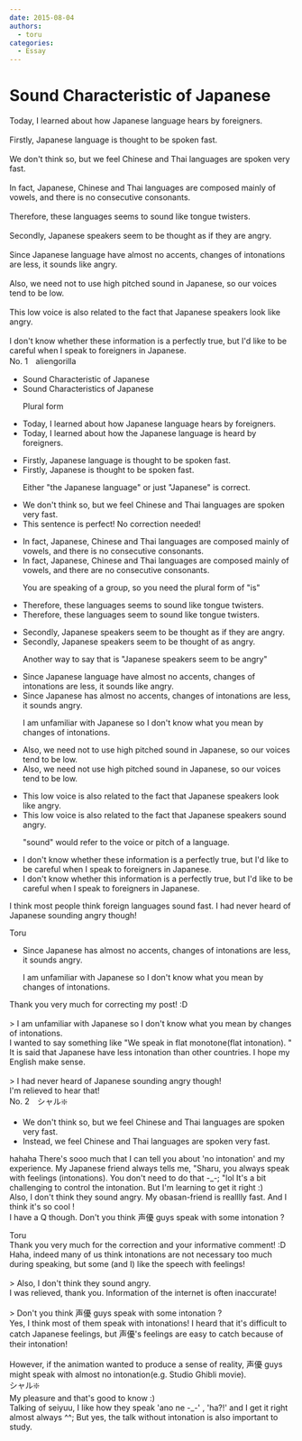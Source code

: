 ```yaml
---
date: 2015-08-04
authors:
  - toru
categories:
  - Essay
---
```


<h1 id="subject_show">Sound Characteristic of Japanese</h1>
<div class="date" hidden>Aug 4, 2015 13:20</div>
<div id="post"><div id="body_show_ori">
Today, I learned about how Japanese language hears by foreigners.<br/><br/>Firstly, Japanese language is thought to be spoken fast.<br/><br/>We don't think so, but we feel Chinese and Thai languages are spoken very fast.<br/><br/>In fact, Japanese, Chinese and Thai languages are composed mainly of vowels, and there is no consecutive consonants.<br/><br/>Therefore, these languages seems to sound like tongue twisters.<br/><br/>Secondly, Japanese speakers seem to be thought as if they are angry.<br/><br/>Since Japanese language have almost no accents, changes of intonations are less, it sounds like angry.<br/><br/>Also, we need not to use high pitched sound in Japanese, so our voices tend to be low.<br/><br/>This low voice is also related to the fact that Japanese speakers look like angry.<br/><br/>I don't know whether these information is a perfectly true, but I'd like to be careful when I speak to foreigners in Japanese.
</div></div>

<!-- more -->

<div id="block"><div class="first_name"> No. 1　<span class="just_name">aliengorilla</span></div><div id="block2">
<ul class="correction_field">
<li class="incorrect">Sound Characteristic of Japanese</li>
<li class="corrected correct">
Sound <span class="f_red">Characteristics </span>of Japanese
<p class="correction_comment">Plural form</p>
</li>
</ul>
<ul class="correction_field">
<li class="incorrect">Today, I learned about how Japanese language hears by foreigners.</li>
<li class="corrected correct">
Today, I learned about how <span class="f_red">the </span>Japanese language <span class="f_red">is heard </span>by foreigners.
</li>
</ul>
<ul class="correction_field">
<li class="incorrect">Firstly, Japanese language is thought to be spoken fast.</li>
<li class="corrected correct">
Firstly, Japanese is thought to be spoken fast.
<p class="correction_comment">Either "the Japanese language" or just "Japanese" is correct.</p>
</li>
</ul>
<ul class="correction_field">
<li class="incorrect">We don't think so, but we feel Chinese and Thai languages are spoken very fast.</li>
<li class="corrected perfect">This sentence is perfect! No correction needed!</li>
</ul>
<ul class="correction_field">
<li class="incorrect">In fact, Japanese, Chinese and Thai languages are composed mainly of vowels, and there is no consecutive consonants.</li>
<li class="corrected correct">
In fact, Japanese, Chinese and Thai languages are composed mainly of vowels, and there <span class="f_red">are </span>no consecutive consonants.
<p class="correction_comment">You are speaking of a group, so you need the plural form of "is"</p>
</li>
</ul>
<ul class="correction_field">
<li class="incorrect">Therefore, these languages seems to sound like tongue twisters.</li>
<li class="corrected correct">
Therefore, these languages <span class="f_red">seem </span>to sound like tongue twisters.
</li>
</ul>
<ul class="correction_field">
<li class="incorrect">Secondly, Japanese speakers seem to be thought as if they are angry.</li>
<li class="corrected correct">
Secondly, Japanese speakers seem to be thought <span class="f_red">of as</span> angry.
<p class="correction_comment">Another way to say that is "Japanese speakers seem to be angry"</p>
</li>
</ul>
<ul class="correction_field">
<li class="incorrect">Since Japanese language have almost no accents, changes of intonations are less, it sounds like angry.</li>
<li class="corrected correct">
Since Japanese <span class="f_red">has </span>almost no accents, <span class="f_blue">changes of intonations are less</span>, it sounds angry.
<p class="correction_comment">I am unfamiliar with Japanese so I don't know what you mean by changes of intonations.</p>
</li>
</ul>
<ul class="correction_field">
<li class="incorrect">Also, we need not to use high pitched sound in Japanese, so our voices tend to be low.</li>
<li class="corrected correct">
Also, we need not use high pitched sound in Japanese, so our voices tend to be low.
</li>
</ul>
<ul class="correction_field">
<li class="incorrect">This low voice is also related to the fact that Japanese speakers look like angry.</li>
<li class="corrected correct">
This low voice is also related to the fact that Japanese speakers <span class="f_red">sound </span>angry.
<p class="correction_comment">"sound" would refer to the voice or pitch of a language.</p>
</li>
</ul>
<ul class="correction_field">
<li class="incorrect">I don't know whether these information is a perfectly true, but I'd like to be careful when I speak to foreigners in Japanese.</li>
<li class="corrected correct">
I don't know whether <span class="f_red">this </span>information is a perfectly true, but I'd like to be careful when I speak to foreigners in Japanese.
</li>
</ul>
<p class="comment_small">
 I think most people think foreign languages sound fast. I had never heard of Japanese sounding angry though!
</p>

</div><div class="name"><span class="just_name">Toru</span><br><div class="quote_field"><ul class="correction_field">
<li class="corrected correct">
Since Japanese <span class="f_red">has </span>almost no accents, <span class="f_blue">changes of intonations are less</span>, it sounds angry.
<p class="correction_comment">
I am unfamiliar with Japanese so I don't know what you mean by changes of intonations.
</p>
</li>
</ul></div>
Thank you very much for correcting my post! :D<br/><br/>&gt; I am unfamiliar with Japanese so I don't know what you mean by changes of intonations.<br/>I wanted to say something like "We speak in flat monotone(flat intonation). " It is said that Japanese have less intonation than other countries. I hope my English make sense.<br/><br/>&gt; I had never heard of Japanese sounding angry though!<br/>I'm relieved to hear that!
</div>
</div>
<div id="block"><div class="first_name"> No. 2　<span class="just_name">シャル❇️</span></div><div id="block2">
<ul class="correction_field">
<li class="incorrect">We don't think so, but we feel Chinese and Thai languages are spoken very fast.</li>
<li class="corrected correct">
Instead, we feel Chinese and Thai languages are spoken very fast.
</li>
</ul>
<p class="comment_small">
 hahaha There's sooo much that I can tell you about 'no intonation' and my experience. My Japanese friend always tells me, "Sharu, you always speak with feelings (intonations). You don't need to do that -_-; "lol It's a bit challenging to control the intonation. But I'm learning to get it right :)
 <br/>
 Also, I don't think they sound angry. My obasan-friend is realllly fast. And I think it's so cool !
 <br/>
 I have a Q though. Don't you think 声優 guys speak with some intonation ?
</p>

</div><div class="name"><span class="just_name">Toru</span><br>
Thank you very much for the correction and your informative comment! :D<br/>Haha, indeed many of us think intonations are not necessary too much during speaking, but some (and I) like the speech with feelings!<br/><br/>&gt; Also, I don't think they sound angry.<br/>I was relieved, thank you. Information of the internet is often inaccurate!<br/><br/>&gt; Don't you think 声優 guys speak with some intonation ?<br/>Yes, I think most of them speak with intonations! I heard that it's difficult to catch Japanese feelings, but 声優's feelings are easy to catch because of their intonation! <br/><br/>However, if the animation wanted to produce a sense of reality, 声優 guys might speak with almost no intonation(e.g. Studio Ghibli movie).
</div>
<div class="name"><span class="just_name">シャル❇️</span><br>
My pleasure and that's good to know :)<br/>Talking of seiyuu, I like how they speak 'ano ne -_-' , 'ha?!' and I get it right almost always ^^; But yes, the talk without intonation is also important to study.
</div>
</div>
